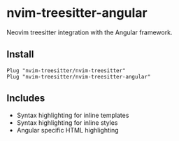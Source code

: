 # nvim-treesitter-angular

Neovim treesitter integration with the Angular framework.

## Install

```vim
Plug "nvim-treesitter/nvim-treesitter"
Plug "nvim-treesitter/nvim-treesitter-angular"
```

## Includes

- Syntax highlighting for inline templates
- Syntax highlighting for inline styles
- Angular specific HTML highlighting
